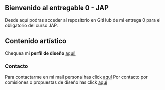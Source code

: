 ## Bienvenido al entregable 0 - JAP

Desde aquí podras acceder al repositorio en GitHub de mi entrega 0 para el obligatorio del curso JAP.

## Contenido artístico
Chequea mi **perfil de diseño** [aquí!](https://www.instagram.com/2km.exe/)


### Contacto

Para contactarme en mi mail personal has click [aquí](mailto:juanmanuconte@gmail.com)
Por contacto por comisiones o propuestas de diseño has click [aquí](mailto:2km.exe.mgmt@gmail.com)
